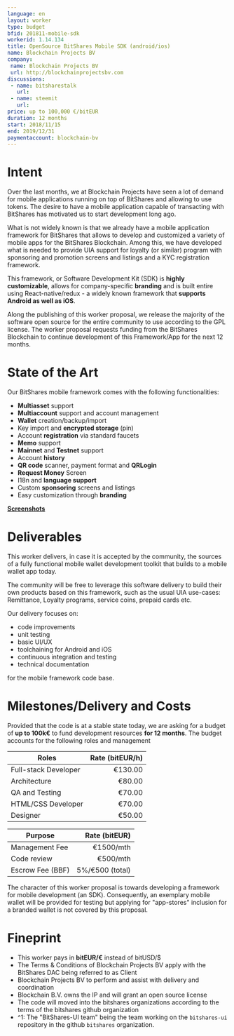 ```yaml
---
language: en
layout: worker
type: budget
bfid: 201811-mobile-sdk
workerid: 1.14.134
title: OpenSource BitShares Mobile SDK (android/ios)
name: Blockchain Projects BV
company:
 name: Blockchain Projects BV
 url: http://blockchainprojectsbv.com
discussions:
 - name: bitsharestalk
   url:
 - name: steemit
   url:
price: up to 100,000 €/bitEUR
duration: 12 months
start: 2018/11/15
end: 2019/12/31
paymentaccount: blockchain-bv
---
```


# Intent

Over the last months, we at Blockchain Projects have seen a lot of demand for mobile applications running on top of
BitShares and allowing to use tokens. The desire to have a mobile application capable of transacting with BitShares has
motivated us to start development long ago.

What is not widely known is that we already have a mobile application framework for BitShares that allows to develop and
customized a variety of mobile apps for the BitShares Blockchain. Among this, we have developed what is needed to
provide UIA support for loyalty (or similar) program with sponsoring and promotion screens and listings and a KYC
registration framework.

This framework, or Software Development Kit (SDK) is **highly customizable**, allows for company-specific **branding**
and is built entire using React-native/redux - a widely known framework that **supports Android as well as iOS**.

Along the publishing of this worker proposal, we release the majority of the software open source for the entire
community to use according to the GPL license. The worker proposal requests funding from the BitShares Blockchain to
continue development of this Framework/App for the next 12 months.

# State of the Art

Our BitShares mobile framework comes with the following functionalities:

* **Multiasset** support
* **Multiaccount** support and account management
* **Wallet** creation/backup/import
* Key import and **encrypted storage** (pin)
* Account **registration** via standard faucets
* **Memo** support
* **Mainnet** and **Testnet** support
* Account **history**
* **QR code** scanner, payment format and **QRLogin**
* **Request Money** Screen
* I18n and **language support**
* Custom **sponsoring** screens and listings
* Easy customization through **branding**

**[Screenshots](2018-10-mobile-sdk/)**

# Deliverables

This worker delivers, in case it is accepted by the community, the sources of a fully functional mobile wallet
development toolkit that builds to a mobile wallet app today.

The community will be free to leverage this software delivery to build their own products based on this framework, such
as the usual UIA use-cases: Remittance, Loyalty programs, service coins, prepaid cards etc.

Our delivery focuses on:
* code improvements
* unit testing
* basic UI/UX
* toolchaining for Android and iOS
* continuous integration and testing
* technical documentation

for the mobile framework code base.

# Milestones/Delivery and Costs

Provided that the code is at a stable state today, we are asking for a budget of **up to 100k€** to fund development
resources **for 12 months**. The budget accounts for the following roles and management

| Roles                          | Rate (bitEUR/h)  | 
| ------------------------------ | ---------------: | 
| Full-stack Developer           | €130.00          | 
| Architecture                   | €80.00           | 
| QA and Testing                 | €70.00           | 
| HTML/CSS Developer             | €70.00           | 
| Designer                       | €50.00           | 

| Purpose                        | Rate (bitEUR)    | 
| ------------------------------ | ---------------: | 
| Management Fee                 | €1500/mth        | 
| Code review                    |  €500/mth        | 
| Escrow Fee (BBF)               | 5%/€500 (total)  |

The character of this worker proposal is towards developing a framework for mobile development (an SDK).
Consequently, an exemplary mobile wallet will be provided for testing but applying for "app-stores" inclusion for
a branded wallet is not covered by this proposal.

# Fineprint

* This worker pays in **bitEUR/€** instead of bitUSD/$
* The Terms & Conditions of Blockchain Projects BV apply with the BitShares DAC being referred to as Client
* Blockchain Projects BV to perform and assist with delivery and coordination
* Blockchain B.V. owns the IP and will grant an open source license
* The code will moved into the bitshares organizations according to the terms of the bitshares github organization
* ^1: The "BitShares-UI team" being the team working on the `bitshares-ui` repository in the github `bitshares` organization.
